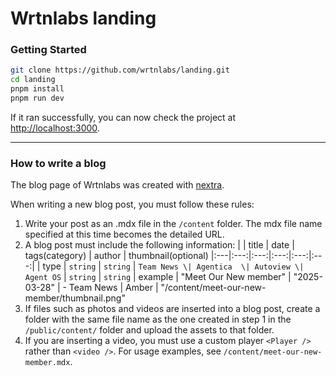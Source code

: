 # Wrtnlabs landing

### Getting Started

```bash
git clone https://github.com/wrtnlabs/landing.git
cd landing
pnpm install
pnpm run dev
```

If it ran successfully, you can now check the project at <http://localhost:3000>.

---

### How to write a blog

The blog page of Wrtnlabs was created with [nextra](https://nextra.site/).

When writing a new blog post, you must follow these rules:

1. Write your post as an .mdx file in the `/content` folder. The mdx file name specified at this time becomes the detailed URL.
2. A blog post must include the following information:
   | | title | date | tags(category) | author | thumbnail(optional)
   |:---|:---:|:---:|:---:|:---:|:---:|
   | type | `string` | `string` | `Team News \| Agentica  \| Autoview \| Agent OS` | `string` | `string`
   | example | "Meet Our New member" | "2025-03-28" | - Team News | Amber | "/content/meet-our-new-member/thumbnail.png"
3. If files such as photos and videos are inserted into a blog post, create a folder with the same file name as the one created in step 1 in the `/public/content/` folder and upload the assets to that folder.
4. If you are inserting a video, you must use a custom player `<Player />` rather than `<video />`. For usage examples, see `/content/meet-our-new-member.mdx`.
